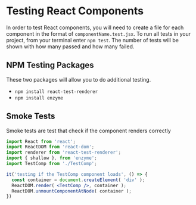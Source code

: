 # Testing React Components

In order to test React components, you will need to create a file for each component in the format of `componentName.test.jsx`. To run all tests in your project, from your terminal enter `npm test`. The number of tests will be shown with how many passed and how many failed.

## NPM Testing Packages

These two packages will allow you to do additional testing. 
- `npm install react-test-renderer`
- `npm install enzyme`

## Smoke Tests

Smoke tests are test that check if the component renders correctly

```jsx
import React from 'react';
import ReactDOM from 'react-dom';
import renderer from 'react-test-renderer';
import { shallow }, from 'enzyme';
import TestComp from './TestComp';

it('testing if the TestComp component loads', () => {
  const container = document.createElement( 'div' );
  ReactDOM.render( <TestComp />, container );
  ReactDOM.unmountComponentAtNode( container );
})
```

